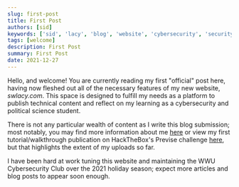 ```yaml
---
slug: first-post
title: First Post
authors: [sid]
keywords: ['sid', 'lacy', 'blog', 'website', 'cybersecurity', 'security', 'computer', 'hackthebox', 'htb', 'tech']
tags: [welcome]
description: First Post
summary: First Post
date: 2021-12-27
---
```


Hello, and welcome! You are currently reading my first "official" post here, having now fleshed out all of the necessary features of my new website, *swlacy.com*. This space is designed to fulfill my needs as a platform to publish technical content and reflect on my learning as a cybersecurity and political science student.


There is not any particular wealth of content as I write this blog submission; most notably, you may find more information about me [here](/about-me) or view my first tutorial/walkthrough publication on HackTheBox's Previse challenge [here](/docs/reports/previse), but that highlights the extent of my uploads so far.

I have been hard at work tuning this website and maintaining the WWU Cybersecurity Club over the 2021 holiday season; expect more articles and blog posts to appear soon enough.